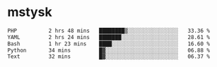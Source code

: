 # mstysk

<!--START_SECTION:waka-->

```txt
PHP          2 hrs 48 mins   ████████▒░░░░░░░░░░░░░░░░   33.36 %
YAML         2 hrs 24 mins   ███████░░░░░░░░░░░░░░░░░░   28.61 %
Bash         1 hr 23 mins    ████░░░░░░░░░░░░░░░░░░░░░   16.60 %
Python       34 mins         █▓░░░░░░░░░░░░░░░░░░░░░░░   06.88 %
Text         32 mins         █▓░░░░░░░░░░░░░░░░░░░░░░░   06.37 %
```

<!--END_SECTION:waka-->
